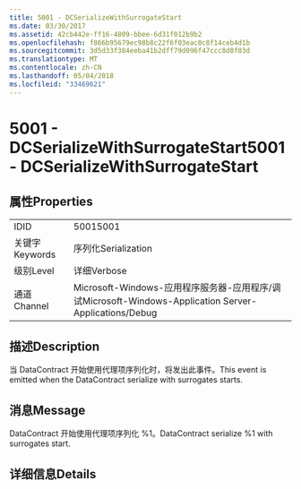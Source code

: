 ```yaml
---
title: 5001 - DCSerializeWithSurrogateStart
ms.date: 03/30/2017
ms.assetid: 42cb442e-ff16-4809-bbee-6d31f012b9b2
ms.openlocfilehash: f866b95679ec98b8c22f6f03eac0c8f14ceb4d1b
ms.sourcegitcommit: 3d5d33f384eeba41b2dff79d096f47ccc8d8f03d
ms.translationtype: MT
ms.contentlocale: zh-CN
ms.lasthandoff: 05/04/2018
ms.locfileid: "33469621"
---
```

# <a name="5001---dcserializewithsurrogatestart"></a><span data-ttu-id="7c2e0-102">5001 - DCSerializeWithSurrogateStart</span><span class="sxs-lookup"><span data-stu-id="7c2e0-102">5001 - DCSerializeWithSurrogateStart</span></span>
## <a name="properties"></a><span data-ttu-id="7c2e0-103">属性</span><span class="sxs-lookup"><span data-stu-id="7c2e0-103">Properties</span></span>  
  
|||  
|-|-|  
|<span data-ttu-id="7c2e0-104">ID</span><span class="sxs-lookup"><span data-stu-id="7c2e0-104">ID</span></span>|<span data-ttu-id="7c2e0-105">5001</span><span class="sxs-lookup"><span data-stu-id="7c2e0-105">5001</span></span>|  
|<span data-ttu-id="7c2e0-106">关键字</span><span class="sxs-lookup"><span data-stu-id="7c2e0-106">Keywords</span></span>|<span data-ttu-id="7c2e0-107">序列化</span><span class="sxs-lookup"><span data-stu-id="7c2e0-107">Serialization</span></span>|  
|<span data-ttu-id="7c2e0-108">级别</span><span class="sxs-lookup"><span data-stu-id="7c2e0-108">Level</span></span>|<span data-ttu-id="7c2e0-109">详细</span><span class="sxs-lookup"><span data-stu-id="7c2e0-109">Verbose</span></span>|  
|<span data-ttu-id="7c2e0-110">通道</span><span class="sxs-lookup"><span data-stu-id="7c2e0-110">Channel</span></span>|<span data-ttu-id="7c2e0-111">Microsoft-Windows-应用程序服务器-应用程序/调试</span><span class="sxs-lookup"><span data-stu-id="7c2e0-111">Microsoft-Windows-Application Server-Applications/Debug</span></span>|  
  
## <a name="description"></a><span data-ttu-id="7c2e0-112">描述</span><span class="sxs-lookup"><span data-stu-id="7c2e0-112">Description</span></span>  
 <span data-ttu-id="7c2e0-113">当 DataContract 开始使用代理项序列化时，将发出此事件。</span><span class="sxs-lookup"><span data-stu-id="7c2e0-113">This event is emitted when the DataContract serialize with surrogates starts.</span></span>  
  
## <a name="message"></a><span data-ttu-id="7c2e0-114">消息</span><span class="sxs-lookup"><span data-stu-id="7c2e0-114">Message</span></span>  
 <span data-ttu-id="7c2e0-115">DataContract 开始使用代理项序列化 %1。</span><span class="sxs-lookup"><span data-stu-id="7c2e0-115">DataContract serialize %1 with surrogates start.</span></span>  
  
## <a name="details"></a><span data-ttu-id="7c2e0-116">详细信息</span><span class="sxs-lookup"><span data-stu-id="7c2e0-116">Details</span></span>
